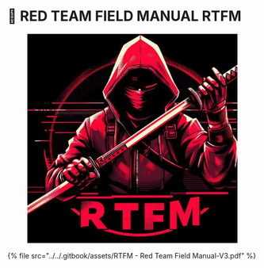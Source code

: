 # 🧰 RED TEAM FIELD MANUAL RTFM



<figure><img src="../../.gitbook/assets/RTFM-Red-Team-Field-Manual-V3-pdf.png" alt=""><figcaption></figcaption></figure>

{% file src="../../.gitbook/assets/RTFM - Red Team Field Manual-V3.pdf" %}
